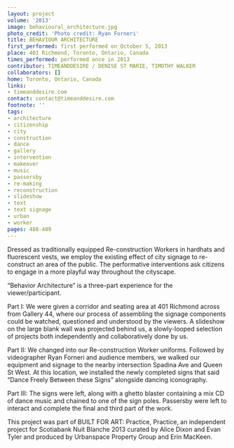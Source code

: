 ```yaml
---
layout: project
volume: '2013'
image: behavioural_architecture.jpg
photo_credit: 'Photo credit: Ryan Forneri'
title: BEHAVIOUR ARCHITECTURE
first_performed: first performed on October 5, 2013
place: 401 Richmond, Toronto, Ontario, Canada
times_performed: performed once in 2013
contributor: TIMEANDDESIRE / DENISE ST MARIE, TIMOTHY WALKER
collaborators: []
home: Toronto, Ontario, Canada
links:
- timeanddesire.com
contact: contact@timeanddesire.com
footnote: ''
tags:
- architecture
- citizenship
- city
- construction
- dance
- gallery
- intervention
- makeover
- music
- passersby
- re-making
- reconstruction
- slideshow
- text
- text signage
- urban
- worker
pages: 488-489
---
```


Dressed as traditionally equipped Re-construction Workers in hardhats and fluorescent vests, we employ the existing effect of city signage to re-construct an area of the public. The performative interventions ask citizens to engage in a more playful way throughout the cityscape.

“Behavior Architecture” is a three-part experience for the viewer/participant.

Part I: We were given a corridor and seating area at 401 Richmond across from Gallery 44, where our process of assembling the signage components could be watched, questioned and understood by the viewers. A slideshow on the large blank wall was projected behind us, a slowly-looped selection of projects both independently and collaboratively done by us.

Part II: We changed into our Re-construction Worker uniforms. Followed by videographer Ryan Forneri and audience members, we walked our equipment and signage to the nearby intersection Spadina Ave and Queen St West. At this location, we installed the newly completed signs that said “Dance Freely Between these Signs” alongside dancing iconography.

Part III: The signs were left, along with a ghetto blaster containing a mix CD of dance music and chained to one of the sign poles. Passersby were left to interact and complete the final and third part of the work.

This project was part of BUILT FOR ART: Practice, Practice, an independent project for Scotiabank Nuit Blanche 2013 curated by Alice Dixon and Evan Tyler and produced by Urbanspace Property Group and Erin MacKeen.
